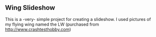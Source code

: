 Wing Slideshow
--------------

This is a -very- simple project for creating a slideshow.
I used pictures of my flying wing named the LW (purchased from http://www.crashtesthobby.com)
